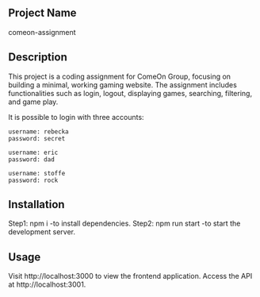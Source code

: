 ## Project Name
comeon-assignment

## Description
This project is a coding assignment for ComeOn Group, focusing on building a minimal, working gaming website. The assignment includes functionalities such as login, logout, displaying games, searching, filtering, and game play.

It is possible to login with three accounts:

```
username: rebecka
password: secret

username: eric
password: dad

username: stoffe
password: rock
```

## Installation
Step1: npm i -to install dependencies.
Step2: npm run start -to start the development server.

## Usage
Visit http://localhost:3000 to view the frontend application.
Access the API at http://localhost:3001.

